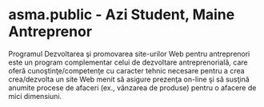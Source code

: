 # asma.public - Azi Student, Maine Antreprenor
Programul Dezvoltarea şi promovarea site-urilor Web pentru antreprenori este un program complementar celui de dezvoltare antreprenorială, care oferă cunoştinţe/competenţe cu caracter tehnic necesare pentru a crea crea/dezvolta un site Web  menit să asigure prezenţa on-line şi să susţină anumite procese de afaceri (ex., vânzarea de produse) pentru o afacere de mici dimensiuni. 
